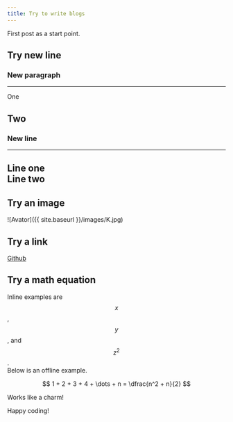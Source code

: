 ```yaml
---
title: Try to write blogs
---
```


First post as a start point.

## Try new line
### New paragraph
----
One

Two
----

### New line
----
Line one  
Line two
----

## Try an image
![Avator]({{ site.baseurl }}/images/K.jpg)

## Try a link
[Github](https://github.com/)

## Try a math equation
Inline examples are $$x$$, $$y$$, and $$z^2$$.  
Below is an offline example.

$$
1 + 2 + 3 + 4 + \dots + n = \dfrac{n^2 + n}{2}
$$

Works like a charm!

Happy coding!
